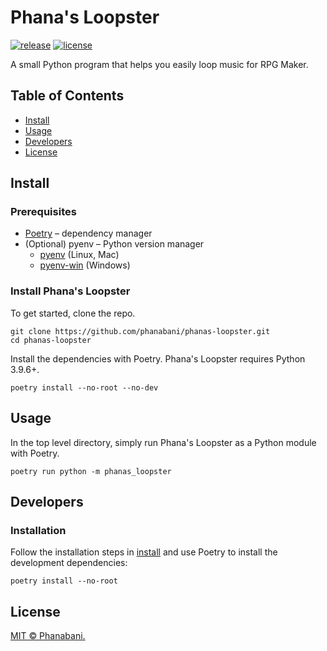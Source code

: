 # Phana's Loopster

[![release](https://img.shields.io/github/v/release/phanabani/phanas-loopster)](https://github.com/phanabani/phanas-loopster/releases)
[![license](https://img.shields.io/github/license/phanabani/phanas-loopster)](LICENSE)

A small Python program that helps you easily loop music for RPG Maker.

## Table of Contents

- [Install](#install)
- [Usage](#usage)
- [Developers](#developers)
- [License](#license)

## Install

### Prerequisites

- [Poetry](https://python-poetry.org/docs/#installation) – dependency manager
- (Optional) pyenv – Python version manager
    - [pyenv](https://github.com/pyenv/pyenv) (Linux, Mac)
    - [pyenv-win](https://github.com/pyenv-win/pyenv-win) (Windows)

### Install Phana's Loopster

To get started, clone the repo.

```shell
git clone https://github.com/phanabani/phanas-loopster.git
cd phanas-loopster
```

Install the dependencies with Poetry. Phana's Loopster requires Python 3.9.6+.

```shell
poetry install --no-root --no-dev
```

## Usage

In the top level directory, simply run Phana's Loopster as a Python module with Poetry.

```shell
poetry run python -m phanas_loopster
```

## Developers

### Installation

Follow the installation steps in [install](#install) and use Poetry to 
install the development dependencies:

```shell
poetry install --no-root
```

## License

[MIT © Phanabani.](LICENSE)
